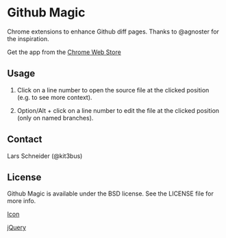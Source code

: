 # Github Magic

Chrome extensions to enhance Github diff pages. Thanks to @agnoster for the inspiration.

Get the app from the [Chrome Web Store](https://chrome.google.com/webstore/detail/nebfkfejikecebcjgbbidmkpfnknbena/publish-accepted?hl=en-US)


## Usage

1. Click on a line number to open the source file at the clicked position (e.g. to see more context). 

2. Option/Alt + click on a line number to edit the file at the clicked position (only on named branches).


## Contact

Lars Schneider (@kit3bus)


## License

Github Magic is available under the BSD license. See the LICENSE file for more info.

[Icon](http://openclipart.org/detail/83863/magic-wand-by-jhnri4)

[jQuery](http://jquery.org/license/)